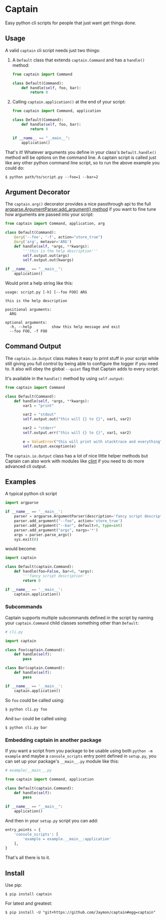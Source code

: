 # Captain

Easy python cli scripts for people that just want get things done.


## Usage

A valid `captain` cli script needs just two things:

1. A `Default` class that extends `captain.Command` and has a `handle()` method:

    ```python
    from captain import Command
    
    class Default(Command):
        def handle(self, foo, bar):
            return 0
    ```

2. Calling `captain.application()` at the end of your script:

    ```python
    from captain import Command, application
    
    class Default(Command):
        def handle(self, foo, bar):
            return 0

    if __name__ == "__main__":
        application()
    ```

That's it! Whatever arguments you define in your class's `Default.handle()` method will be options on the command line. A captain script is called just like any other python command line script, so to run the above example you could do:

    $ python path/to/script.py --foo=1 --bar=2


## Argument Decorator

The `captain.arg()` decorator provides a nice passthrough api to the full [argparse.ArgumentParser.add_argument() method](https://docs.python.org/3/library/argparse.html#the-add-argument-method) if you want to fine tune how arguments are passed into your script:

```python
from captain import Command, application, arg

class Default(Command):
    @arg('--foo', '-f', action="store_true")
    @arg('arg', metavar='ARG')
    def handle(self, *args, **kwargs):
        '''this is the help description'''
        self.output.out(args)
        self.output.out(kwargs)

if __name__ == "__main__":
    application()
```

Would print a help string like this:

    usage: script.py [-h] [--foo FOO] ARG

    this is the help description

    positional arguments:
      ARG

    optional arguments:
      -h, --help         show this help message and exit
      --foo FOO, -f FOO


## Command Output

The `captain.io.Output` class makes it easy to print stuff in your script while still giving you full control by being able to configure the logger if you need to. It also will obey the global `--quiet` flag that Captain adds to every script. 

It's available in the `handle()` method by using `self.output`:

```python
from captain import Command

class Default(Command):
    def handle(self, *args, **kwargs):
        var1 = "print"

        var2 = "stdout"
        self.output.out("this will {} to {}", var1, var2)

        var2 = "stderr"
        self.output.err("this will {} to {}", var1, var2)

        e = ValueError("this will print with stacktrace and everything")
        self.output.exception(e)
```

The `captain.io.Output` class has a lot of nice little helper methods but Captain can also work with modules like [clint](https://github.com/kennethreitz/clint) if you need to do more advanced cli output.


## Examples

A typical python cli script

```python
import argparse

if __name__ == '__main__':
    parser = argparse.ArgumentParser(description='fancy script description')
    parser.add_argument("--foo", action='store_true')
    parser.add_argument("--bar", default=0, type=int)
    parser.add_argument("args", nargs='*')
    args = parser.parse_args()
    sys.exit(0)
```

would become:

```python
import captain

class Default(captain.Command):
    def handle(foo=False, bar=0, *args):
        '''fancy script description'''
        return 0

if __name__ == '__main__':
    captain.application()
```


### Subcommands

Captain supports multiple subcommands defined in the script by naming your `captain.Command` child classes something other than `Default`:

```python
# cli.py

import captain

class Foo(captain.Command):
    def handle(self):
        pass

class Bar(captain.Command):
    def handle(self):
        pass

if __name__ == '__main__':
    captain.application()
```

So `foo` could be called using:

    $ python cli.py foo

And `bar` could be called using:

    $ python cli.py bar


### Embedding captain in another package

If you want a script from you package to be usable using both `python -m example` and maybe a `console_scripts` entry point defined in `setup.py`, you can set up your package's `__main__.py` module like this:


```python
# example/__main__.py

from captain import Command, application

class Default(captain.Command):
    def handle(self):
        pass
        
if __name__ == "__main__":
    application()
```

And then in your `setup.py` script you can add:


```python
entry_points = {
    'console_scripts': [
        'example = example.__main__:application'
    ],
}
```

That's all there is to it.


## Install

Use pip:

    $ pip install captain

For latest and greatest:

    $ pip install -U "git+https://github.com/Jaymon/captain#egg=captain"

